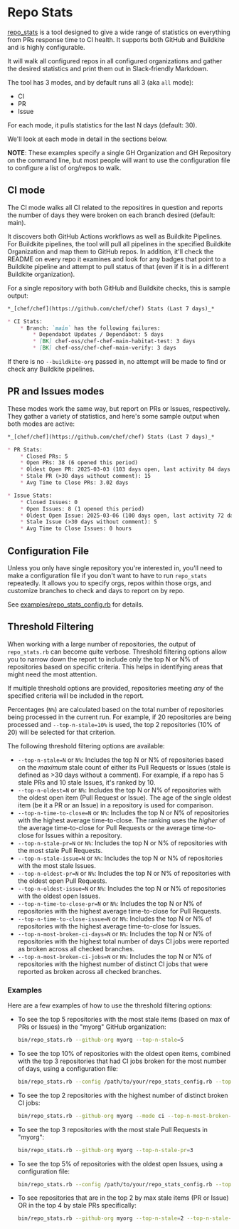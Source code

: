 # Repo Stats

[repo_stats](../bin/repo_stats.rb) is a tool designed to give a wide range of
statistics on everything from PRs response time to CI health. It supports both
GitHub and Buildkite and is highly configurable.

It will walk all configured repos in all configured organizations and gather
the desired statistics and print them out in Slack-friendly Markdown.

The tool has 3 modes, and by default runs all 3 (aka `all` mode):

* CI
* PR
* Issue

For each mode, it pulls statistics for the last N days (default: 30).

We'll look at each mode in detail in the sections below.

**NOTE**: These examples specify a single GH Organization and GH Repository on
the command line, but most people will want to use the configuration file to
configure a list of org/repos to walk.

## CI mode

The CI mode walks all CI related to the repositires in question and reports
the number of days they were broken on each branch desired (default: main).

It discovers both GitHub Actions workflows as well as Buildkite Pipelines.  For
Buildkite pipelines, the tool will pull all pipelines in the specified
Buildkite Organization and map them to GitHub repos. In addition, it'll check
the README on every repo it examines and look for any badges that point to a
Buildkite pipeline and attempt to pull status of that (even if it is in a
different Buildkite organization).

For a single repository with both GitHub and Buildkite checks, this is
sample output:

```markdown
*_[chef/chef](https://github.com/chef/chef) Stats (Last 7 days)_*

* CI Stats:
    * Branch: `main` has the following failures:
        * Dependabot Updates / Dependabot: 5 days
        * [BK] chef-oss/chef-chef-main-habitat-test: 3 days
        * [BK] chef-oss/chef-chef-main-verify: 3 days
```

If there is no `--buildkite-org` passed in, no attempt will be made to find
or check any Buildkite pipelines.

## PR and Issues modes

These modes work the same way, but report on PRs or Issues, respectively.
They gather a variety of statistics, and here's some sample output when
both modes are active:

```markdown
*_[chef/chef](https://github.com/chef/chef) Stats (Last 7 days)_*

* PR Stats:
    * Closed PRs: 5
    * Open PRs: 38 (6 opened this period)
    * Oldest Open PR: 2025-03-03 (103 days open, last activity 84 days ago)
    * Stale PR (>30 days without comment): 15
    * Avg Time to Close PRs: 3.02 days

* Issue Stats:
    * Closed Issues: 0
    * Open Issues: 8 (1 opened this period)
    * Oldest Open Issue: 2025-03-06 (100 days open, last activity 72 days ago)
    * Stale Issue (>30 days without comment): 5
    * Avg Time to Close Issues: 0 hours
```

## Configuration File

Unless you only have single repository you're interested in, you'll need to
make a configuration file if you don't want to have to run `repo_stats`
repeatedly. It allows you to specify orgs, repos within those orgs, and
customize branches to check and days to report on by repo.

See [examples/repo_stats_config.rb](../examples/repo_stats_config.rb) for details.

## Threshold Filtering

When working with a large number of repositories, the output of `repo_stats.rb` can become quite verbose. Threshold filtering options allow you to narrow down the report to include only the top N or N% of repositories based on specific criteria. This helps in identifying areas that might need the most attention.

If multiple threshold options are provided, repositories meeting *any* of the specified criteria will be included in the report.

Percentages (`N%`) are calculated based on the total number of repositories being processed in the current run. For example, if 20 repositories are being processed and `--top-n-stale=10%` is used, the top 2 repositories (10% of 20) will be selected for that criterion.

The following threshold filtering options are available:

*   `--top-n-stale=N` or `N%`: Includes the top N or N% of repositories based on the *maximum* stale count of either its Pull Requests or Issues (stale is defined as >30 days without a comment). For example, if a repo has 5 stale PRs and 10 stale Issues, it's ranked by 10.
*   `--top-n-oldest=N` or `N%`: Includes the top N or N% of repositories with the oldest open item (Pull Request or Issue). The age of the single oldest item (be it a PR or an Issue) in a repository is used for comparison.
*   `--top-n-time-to-close=N` or `N%`: Includes the top N or N% of repositories with the highest average time-to-close. The ranking uses the *higher* of the average time-to-close for Pull Requests or the average time-to-close for Issues within a repository.
*   `--top-n-stale-pr=N` or `N%`: Includes the top N or N% of repositories with the most stale Pull Requests.
*   `--top-n-stale-issue=N` or `N%`: Includes the top N or N% of repositories with the most stale Issues.
*   `--top-n-oldest-pr=N` or `N%`: Includes the top N or N% of repositories with the oldest open Pull Requests.
*   `--top-n-oldest-issue=N` or `N%`: Includes the top N or N% of repositories with the oldest open Issues.
*   `--top-n-time-to-close-pr=N` or `N%`: Includes the top N or N% of repositories with the highest average time-to-close for Pull Requests.
*   `--top-n-time-to-close-issue=N` or `N%`: Includes the top N or N% of repositories with the highest average time-to-close for Issues.
*   `--top-n-most-broken-ci-days=N` or `N%`: Includes the top N or N% of repositories with the highest total number of days CI jobs were reported as broken across all checked branches.
*   `--top-n-most-broken-ci-jobs=N` or `N%`: Includes the top N or N% of repositories with the highest number of distinct CI jobs that were reported as broken across all checked branches.

### Examples

Here are a few examples of how to use the threshold filtering options:

*   To see the top 5 repositories with the most stale items (based on max of PRs or Issues) in the "myorg" GitHub organization:
    ```bash
    bin/repo_stats.rb --github-org myorg --top-n-stale=5
    ```

*   To see the top 10% of repositories with the oldest open items, combined with the top 3 repositories that had CI jobs broken for the most number of days, using a configuration file:
    ```bash
    bin/repo_stats.rb --config /path/to/your/repo_stats_config.rb --top-n-oldest=10% --top-n-most-broken-ci-days=3
    ```

*   To see the top 2 repositories with the highest number of distinct broken CI jobs:
    ```bash
    bin/repo_stats.rb --github-org myorg --mode ci --top-n-most-broken-ci-jobs=2
    ```

*   To see the top 3 repositories with the most stale Pull Requests in "myorg":
    ```bash
    bin/repo_stats.rb --github-org myorg --top-n-stale-pr=3
    ```

*   To see the top 5% of repositories with the oldest open Issues, using a configuration file:
    ```bash
    bin/repo_stats.rb --config /path/to/your/repo_stats_config.rb --top-n-oldest-issue=5%
    ```

*   To see repositories that are in the top 2 by max stale items (PR or Issue) OR in the top 4 by stale PRs specifically:
    ```bash
    bin/repo_stats.rb --github-org myorg --top-n-stale=2 --top-n-stale-pr=4
    ```
